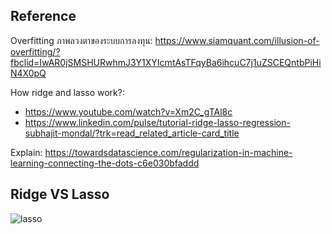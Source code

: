 ## Reference

Overfitting ภาพลวงตาของระบบการลงทุน: https://www.siamquant.com/illusion-of-overfitting/?fbclid=IwAR0jSMSHURwhmJ3Y1XYIcmtAsTFqyBa6ihcuC7j1uZSCEQntbPiHiN4X0pQ

How ridge and lasso work?: 
- https://www.youtube.com/watch?v=Xm2C_gTAl8c
- https://www.linkedin.com/pulse/tutorial-ridge-lasso-regression-subhajit-mondal/?trk=read_related_article-card_title

Explain: https://towardsdatascience.com/regularization-in-machine-learning-connecting-the-dots-c6e030bfaddd

## Ridge VS Lasso
![lasso](https://user-images.githubusercontent.com/69342162/217750172-e885491a-9373-436f-9eb6-0ac81fb22c33.gif)
